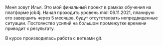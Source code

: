 Меня зовут Илья. Это мой финальный проект в рамках обучения на платформе job4j.
Начал проходить уровень midl 06.11.2021, планирую его завершить через 5 месяцов, будут отсутствовать 
непредвиденные ситуации. Постоянство усилий на большом промежутке времени приводит к результату.

В курсе производилась работа с ветками git.